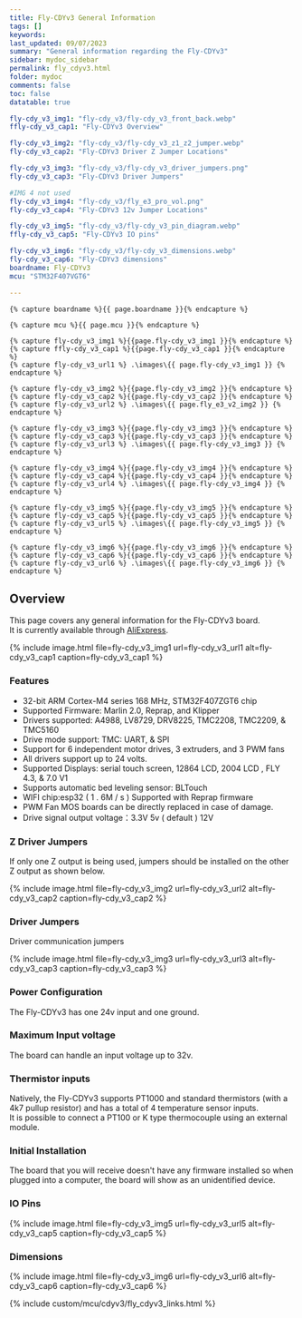 ```yaml
---
title: Fly-CDYv3 General Information
tags: []
keywords: 
last_updated: 09/07/2023
summary: "General information regarding the Fly-CDYv3"
sidebar: mydoc_sidebar
permalink: fly_cdyv3.html
folder: mydoc
comments: false
toc: false
datatable: true

fly-cdy_v3_img1: "fly-cdy_v3/fly-cdy_v3_front_back.webp"
ffly-cdy_v3_cap1: "Fly-CDYv3 Overview"

fly-cdy_v3_img2: "fly-cdy_v3/fly-cdy_v3_z1_z2_jumper.webp"
fly-cdy_v3_cap2: "Fly-CDYv3 Driver Z Jumper Locations"

fly-cdy_v3_img3: "fly-cdy_v3/fly-cdy_v3_driver_jumpers.png"
fly-cdy_v3_cap3: "Fly-CDYv3 Driver Jumpers"

#IMG 4 not used
fly-cdy_v3_img4: "fly-cdy_v3/fly_e3_pro_vol.png"
fly-cdy_v3_cap4: "Fly-CDYv3 12v Jumper Locations"

fly-cdy_v3_img5: "fly-cdy_v3/fly-cdy_v3_pin_diagram.webp"
ffly-cdy_v3_cap5: "Fly-CDYv3 IO pins"

fly-cdy_v3_img6: "fly-cdy_v3/fly-cdy_v3_dimensions.webp"
fly-cdy_v3_cap6: "Fly-CDYv3 dimensions"
boardname: Fly-CDYv3
mcu: "STM32F407VGT6"

---
```


    {% capture boardname %}{{ page.boardname }}{% endcapture %}

    {% capture mcu %}{{ page.mcu }}{% endcapture %}

    {% capture fly-cdy_v3_img1 %}{{page.fly-cdy_v3_img1 }}{% endcapture %}
    {% capture ffly-cdy_v3_cap1 %}{{page.fly-cdy_v3_cap1 }}{% endcapture %}
    {% capture fly-cdy_v3_url1 %} .\images\{{ page.fly-cdy_v3_img1 }} {% endcapture %}

    {% capture fly-cdy_v3_img2 %}{{page.fly-cdy_v3_img2 }}{% endcapture %}
    {% capture fly-cdy_v3_cap2 %}{{page.fly-cdy_v3_cap2 }}{% endcapture %}
    {% capture fly-cdy_v3_url2 %} .\images\{{ page.fly_e3_v2_img2 }} {% endcapture %}

    {% capture fly-cdy_v3_img3 %}{{page.fly-cdy_v3_img3 }}{% endcapture %}
    {% capture fly-cdy_v3_cap3 %}{{page.fly-cdy_v3_cap3 }}{% endcapture %}
    {% capture fly-cdy_v3_url3 %} .\images\{{ page.fly-cdy_v3_img3 }} {% endcapture %}

    {% capture fly-cdy_v3_img4 %}{{page.fly-cdy_v3_img4 }}{% endcapture %}
    {% capture fly-cdy_v3_cap4 %}{{page.fly-cdy_v3_cap4 }}{% endcapture %}
    {% capture fly-cdy_v3_url4 %} .\images\{{ page.fly-cdy_v3_img4 }} {% endcapture %}

    {% capture fly-cdy_v3_img5 %}{{page.fly-cdy_v3_img5 }}{% endcapture %}
    {% capture fly-cdy_v3_cap5 %}{{page.fly-cdy_v3_cap5 }}{% endcapture %}
    {% capture fly-cdy_v3_url5 %} .\images\{{ page.fly-cdy_v3_img5 }} {% endcapture %}

    {% capture fly-cdy_v3_img6 %}{{page.fly-cdy_v3_img6 }}{% endcapture %}
    {% capture fly-cdy_v3_cap6 %}{{page.fly-cdy_v3_cap6 }}{% endcapture %}
    {% capture fly-cdy_v3_url6 %} .\images\{{ page.fly-cdy_v3_img6 }} {% endcapture %}    

## Overview

This page covers any general information for the Fly-CDYv3 board.  
It is currently available through [AliExpress](https://s.click.aliexpress.com/e/_DBNB4zb). 

{% 
include image.html 
file=fly-cdy_v3_img1
url=fly-cdy_v3_url1
alt=fly-cdy_v3_cap1
caption=fly-cdy_v3_cap1
%}

### Features

 - 32-bit ARM Cortex-M4 series 168 MHz, STM32F407ZGT6 chip
 - Supported Firmware: Marlin 2.0, Reprap, and Klipper
 - Drivers supported: A4988, LV8729, DRV8225, TMC2208, TMC2209, & TMC5160
 - Drive mode support: TMC: UART, & SPI
 - Support for 6 independent motor drives, 3 extruders, and 3 PWM fans
 - All drivers support up to 24 volts.
 - Supported Displays: serial touch screen, 12864 LCD, 2004 LCD , FLY 4.3, & 7.0 V1
 - Supports automatic bed leveling sensor: BLTouch
 - WIFI chip:esp32 ( 1 . 6M / s ) Supported with Reprap firmware
 - PWM Fan MOS boards can be directly replaced in case of damage.
 - Drive signal output voltage：3.3V 5v ( default ) 12V
 
### Z Driver Jumpers

If only one Z output is being used, jumpers should be installed on the other Z output as shown below.

{% 
include image.html 
file=fly-cdy_v3_img2
url=fly-cdy_v3_url2
alt=fly-cdy_v3_cap2
caption=fly-cdy_v3_cap2
%}

### Driver Jumpers

Driver communication jumpers

{% 
include image.html 
file=fly-cdy_v3_img3
url=fly-cdy_v3_url3
alt=fly-cdy_v3_cap3
caption=fly-cdy_v3_cap3
%}

### Power Configuration

The Fly-CDYv3 has one 24v input and one ground. 

### Maximum Input voltage

The board can handle an input voltage up to 32v.

### Thermistor inputs

Natively, the Fly-CDYv3 supports PT1000 and standard thermistors (with a 4k7 pullup resistor) and has a total of 4 temperature sensor inputs.  
It is possible to connect a PT100 or K type thermocouple using an external module.  

### Initial Installation

The board that you will receive doesn't have any firmware installed so when plugged into a computer, the board will show as an unidentified device.

### IO Pins

{% 
include image.html 
file=fly-cdy_v3_img5
url=fly-cdy_v3_url5
alt=fly-cdy_v3_cap5
caption=fly-cdy_v3_cap5
%}

### Dimensions

{% 
include image.html 
file=fly-cdy_v3_img6
url=fly-cdy_v3_url6
alt=fly-cdy_v3_cap6
caption=fly-cdy_v3_cap6
%}

{% include custom/mcu/cdyv3/fly_cdyv3_links.html %}